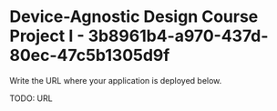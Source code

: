 # Device-Agnostic Design Course Project I - 3b8961b4-a970-437d-80ec-47c5b1305d9f

Write the URL where your application is deployed below.

TODO: URL